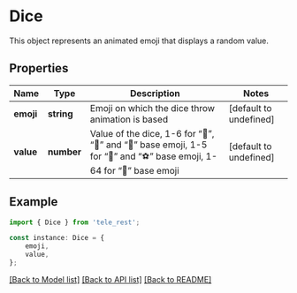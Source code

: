 # Dice

This object represents an animated emoji that displays a random value.

## Properties

Name | Type | Description | Notes
------------ | ------------- | ------------- | -------------
**emoji** | **string** | Emoji on which the dice throw animation is based | [default to undefined]
**value** | **number** | Value of the dice, 1-6 for “🎲”, “🎯” and “🎳” base emoji, 1-5 for “🏀” and “⚽” base emoji, 1-64 for “🎰” base emoji | [default to undefined]

## Example

```typescript
import { Dice } from 'tele_rest';

const instance: Dice = {
    emoji,
    value,
};
```

[[Back to Model list]](../README.md#documentation-for-models) [[Back to API list]](../README.md#documentation-for-api-endpoints) [[Back to README]](../README.md)
